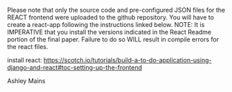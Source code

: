 Please note that only the source code and pre-configured JSON files for the REACT frontend were uploaded to the github repository. You will have to create a react-app following the instructions linked below. NOTE: It is IMPERATIVE that you install the versions indicated in the React Readme portion of the final paper. Failure to do so WILL result in compile errors for the react files.

install react:
https://scotch.io/tutorials/build-a-to-do-application-using-django-and-react#toc-setting-up-the-frontend

Ashley Mains